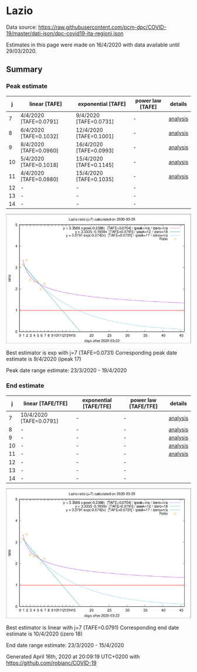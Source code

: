# Lazio


Data source: https://raw.githubusercontent.com/pcm-dpc/COVID-19/master/dati-json/dpc-covid19-ita-regioni.json

Estimates in this page were made on 16/4/2020 with data available until 29/03/2020.


## Summary 

### Peak estimate 
|j|linear [TAFE]|exponential [TAFE]|power law [TAFE]|details|
|---|----|-----------|---------|-------|
|7|4/4/2020 [TAFE=0.0791]|9/4/2020 [TAFE=0.0731]|-|[analysis](COVID-19_lazio_j7_2020-03-29.md)|
|8|6/4/2020 [TAFE=0.1032]|12/4/2020 [TAFE=0.1001]|-|[analysis](COVID-19_lazio_j8_2020-03-29.md)|
|9|8/4/2020 [TAFE=0.0960]|16/4/2020 [TAFE=0.0993]|-|[analysis](COVID-19_lazio_j9_2020-03-29.md)|
|10|5/4/2020 [TAFE=0.1018]|15/4/2020 [TAFE=0.1145]|-|[analysis](COVID-19_lazio_j10_2020-03-29.md)|
|11|4/4/2020 [TAFE=0.0980]|15/4/2020 [TAFE=0.1035]|-|[analysis](COVID-19_lazio_j11_2020-03-29.md)|
|12|-|-|-||
|13|-|-|-||
|14|-|-|-||

![best peak estimate](COVID-19_lazio_j7_2020-03-29.png)

Best estimator is exp with j=7 (TAFE=0.0731)
Corresponding peak date estimate is 9/4/2020 (ipeak 17)


Peak date range estimate: 23/3/2020 - 19/4/2020

### End estimate 
|j|linear [TAFE/TFE]|exponential [TAFE/TFE]|power law [TAFE/TFE]|details|
|---|----|-----------|---------|-------|
|7|10/4/2020 [TAFE=0.0791]|-|-|[analysis](COVID-19_lazio_j7_2020-03-29.md)|
|8|-|-|-|[analysis](COVID-19_lazio_j8_2020-03-29.md)|
|9|-|-|-|[analysis](COVID-19_lazio_j9_2020-03-29.md)|
|10|-|-|-|[analysis](COVID-19_lazio_j10_2020-03-29.md)|
|11|-|-|-|[analysis](COVID-19_lazio_j11_2020-03-29.md)|
|12|-|-|-||
|13|-|-|-||
|14|-|-|-||

![best zero estimate](COVID-19_lazio_j7_2020-03-29.png)

Best estimator is linear with j=7 (TAFE=0.0791)
Corresponding end date estimate is 10/4/2020 (izero 18)


End date range estimate: 23/3/2020 - 15/4/2020

Generated April 16th, 2020 at 20:09:19 UTC+0200 with https://github.com/robianc/COVID-19
